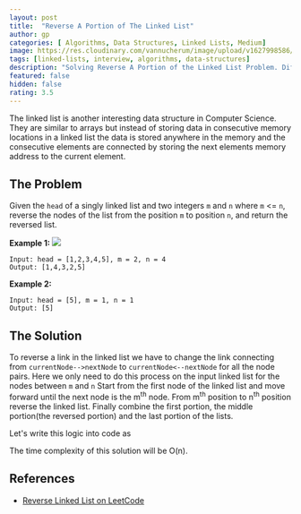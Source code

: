 ```yaml
---
layout: post
title:  "Reverse A Portion of The Linked List"
author: gp
categories: [ Algorithms, Data Structures, Linked Lists, Medium]
image: https://res.cloudinary.com/vannucherum/image/upload/v1627998586/vannucherum.com/posts/2021-08-07-reverse-a-portion-of-linked-list/reverse-linked-list-example_xvz9bg.jpg
tags: [linked-lists, interview, algorithms, data-structures]
description: "Solving Reverse A Portion of the Linked List Problem. Different approaches to solve the problem and their curresponding time and space complexities explained."
featured: false
hidden: false
rating: 3.5
---
```


The linked list is another interesting data structure in Computer Science. They are similar to arrays but instead of storing data in consecutive memory locations in a linked list the data is stored anywhere in the memory and the consecutive elements are connected by storing the next elements memory address to the current element.


## The Problem
Given the `head` of a singly linked list and two integers `m` and `n` where `m` <= `n`, reverse the nodes of the list from the position `m` to position `n`, and return the reversed list.
  

**Example 1:**
<img src="https://res.cloudinary.com/vannucherum/image/upload/v1627998586/vannucherum.com/posts/2021-08-07-reverse-a-portion-of-linked-list/reverse-linked-list-example_xvz9bg.jpg">
```
Input: head = [1,2,3,4,5], m = 2, n = 4
Output: [1,4,3,2,5]
```
**Example 2:**
```
Input: head = [5], m = 1, n = 1
Output: [5]
```
  
## The Solution

To reverse a link in the linked list we have to change the link connecting from `currentNode-->nextNode` to `currentNode<--nextNode` for all the node pairs.  Here we only need to do this process on the input linked list for the nodes between `m` and `n`
Start from the first node of the linked list and move forward until the next node is the m<sup>th</sup> node.
From m<sup>th</sup> position to n<sup>th</sup> position reverse the linked list.
Finally combine the first portion, the middle portion(the reversed portion) and the last portion of the lists.

Let's write this logic into code as
<script src="http://gist-it.appspot.com/https://github.com/vishnu-gp/algorithm-ds/blob/master/Excercises/LinkedLists/01_ReversePartOfLinkedList/Solution.js?slice=7:29"></script>

The time complexity of this solution will be O(n).

## References
-  <a target="_blank" href="https://leetcode.com/problems/reverse-linked-list-ii/">Reverse Linked List on LeetCode</a>